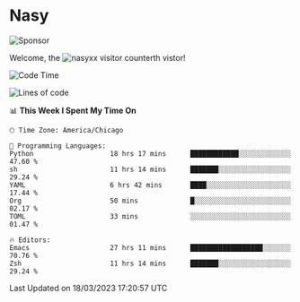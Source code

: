 # Nasy

<!--
<p align="center">
<img height="200" src="https://github-readme-stats.vercel.app/api?username=nasyxx&count_private=true&show_icons=true&theme=dracula&include_all_commits=true"/>
<img height="200" src="https://github-readme-stats.vercel.app/api/top-langs/?username=nasyxx&theme=dracula&hide=html,jupyter+notebook&count_private=true&show_icons=true"/>
</p>

  
----------------
-->

![Sponsor](https://img.shields.io/static/v1.svg?label=Sponsor&message=%E2%9D%A4&logo=GitHub&style=flat&color=pink)
 
Welcome, the ![nasyxx visitor counter](https://count.getloli.com/get/@nasyxx?theme=rule34)th vistor!
 
<!--START_SECTION:waka-->
![Code Time](http://img.shields.io/badge/Code%20Time-3%2C286%20hrs%2050%20mins-blue)

![Lines of code](https://img.shields.io/badge/From%20Hello%20World%20I%27ve%20Written-6.2%20million%20lines%20of%20code-blue)

📊 **This Week I Spent My Time On** 

```text
🕑︎ Time Zone: America/Chicago

💬 Programming Languages: 
Python                   18 hrs 17 mins      ████████████░░░░░░░░░░░░░   47.60 % 
sh                       11 hrs 14 mins      ███████░░░░░░░░░░░░░░░░░░   29.24 % 
YAML                     6 hrs 42 mins       ████░░░░░░░░░░░░░░░░░░░░░   17.44 % 
Org                      50 mins             █░░░░░░░░░░░░░░░░░░░░░░░░   02.17 % 
TOML                     33 mins             ░░░░░░░░░░░░░░░░░░░░░░░░░   01.47 % 

🔥 Editors: 
Emacs                    27 hrs 11 mins      ██████████████████░░░░░░░   70.76 % 
Zsh                      11 hrs 14 mins      ███████░░░░░░░░░░░░░░░░░░   29.24 % 
```


 Last Updated on 18/03/2023 17:20:57 UTC
<!--END_SECTION:waka-->

<!-- ![visitors](https://visitor-badge.laobi.icu/badge?page_id=nasyxx.nasyxx) -->
